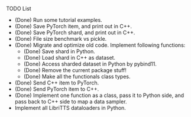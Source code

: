 TODO List

- (Done) Run some tutorial examples.
- (Done) Save PyTorch item, and print out in C++.
- (Done) Save PyTorch shard, and print out in C++.
- (Done) File size benchmark vs pickle.
- (Done) Migrate and optimize old code. Implement following functions:
  - (Done) Save shard in Python.
  - (Done) Load shard in C++ as dataset.
  - (Done) Access sharded dataset in Python by pybind11.
  - (Done) Remove the current package stuff!
  - (Done) Make all the functionals class types.
- (Done) Send C++ item to PyTorch.
- (Done) Send PyTorch item to C++.
- (Done) Implement one function as a class, pass it to Python side, and pass back to C++ side to map a data sampler.
- Implement all LibriTTS dataloaders in Python.
